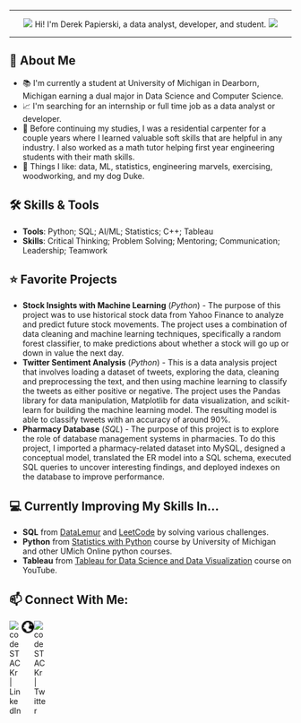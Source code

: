 <!-- Name Header -->
---


<div align="center">
  <img src="https://media.giphy.com/media/hvRJCLFzcasrR4ia7z/giphy.gif" width="25px"> Hi! I'm Derek Papierski, a data analyst, developer, and student. <img src="https://media.giphy.com/media/hvRJCLFzcasrR4ia7z/giphy.gif" width="25px">
</div>



---


<!-- About Me Section -->
## :raising_hand: About Me
* :books: I'm currently a student at University of Michigan in Dearborn, Michigan earning a dual major in Data Science and Computer Science.
* :chart_with_upwards_trend: I'm searching for an internship or full time job as a data analyst or developer.
* :triangular_ruler: Before continuing my studies, I was a residential carpenter for a couple years where I learned valuable soft skills that are helpful in any industry. I also worked as a math tutor helping first year engineering students with their math skills.
* :muscle: Things I like: data, ML, statistics, engineering marvels, exercising, woodworking, and my dog Duke.

<!-- Skills and Tools Section -->
## :hammer_and_wrench: Skills & Tools
* **Tools**: Python; SQL; AI/ML; Statistics; C++; Tableau
* **Skills**: Critical Thinking; Problem Solving; Mentoring; Communication; Leadership; Teamwork

<!-- Favorite Projects Section --> 
## :star: Favorite Projects
* **Stock Insights with Machine Learning** (*Python*) - The purpose of this project was to use historical stock data from Yahoo Finance to analyze and predict future stock movements. The project uses a combination of data cleaning and machine learning techniques, specifically a random forest classifier, to make predictions about whether a stock will go up or down in value the next day.
* **Twitter Sentiment Analysis** (*Python*) - This is a data analysis project that involves loading a dataset of tweets, exploring the data, cleaning and preprocessing the text, and then using machine learning to classify the tweets as either positive or negative. The project uses the Pandas library for data manipulation, Matplotlib for data visualization, and scikit-learn for building the machine learning model. The resulting model is able to classify tweets with an accuracy of around 90%.
* **Pharmacy Database** (*SQL*) -	The purpose of this project is to explore the role of database management systems in pharmacies. To do this project, I imported a pharmacy-related dataset into MySQL, designed a conceptual model, translated the ER model into a SQL schema, executed SQL queries to uncover interesting findings, and deployed indexes on the database to improve performance. 

<!-- Currently Improving My Skills In Section -->
## :computer: Currently Improving My Skills In...
* **SQL** from [DataLemur][datalemur] and [LeetCode][lc] by solving various challenges.
* **Python** from [Statistics with Python][umstats] course by University of Michigan and other UMich Online python courses.
* **Tableau** from [Tableau for Data Science and Data Visualization][tableauyt] course on YouTube.

<!-- Socials Icons Section -->
## :mailbox: Connect With Me:
[<img align="left" alt="codeSTACKr | LinkedIn" width="22px" src="https://cdn.jsdelivr.net/npm/simple-icons@v3/icons/linkedin.svg" />][linkedin]
[<img align="left" alt="codeSTACKr.com" width="22px" src="https://raw.githubusercontent.com/iconic/open-iconic/master/svg/globe.svg" />][website]
[<img align="left" alt="codeSTACKr | Twitter" width="22px" src="https://cdn.jsdelivr.net/npm/simple-icons@v3/icons/twitter.svg" />][twitter]
<br />

<!-- This section you create this variables that are used in Socials Icons Section and links -->
[website]: https://www.derekpap.com
[twitter]: https://twitter.com/dpapcodes
[linkedin]: https://www.linkedin.com/in/derekpapierski/

[datalemur]: https://datalemur.com/
[lc]: https://leetcode.com/dpap/
[umstats]: https://www.coursera.org/specializations/statistics-with-python
[tableauyt]: https://www.youtube.com/watch?v=Wh4sCCZjOwo

